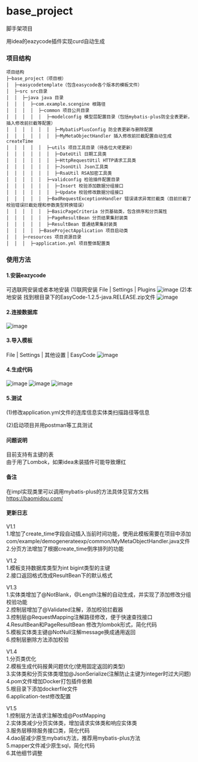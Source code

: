 # base_project

脚手架项目

用idea的eazycode插件实现curd自动生成

### 项目结构
```
项目结构
├─base_project（项目根）
│  ├─easycodetemplate（包含easycode各个版本的模板文件）
│  ├─src src目录
│  │  ├─java java 目录
│  │  │  ├─com.example.scengine 根路径
│  │  │  │  ├─common 项目公共目录
│  │  │  │  │  ├─modelconfig 模型层配置目录（包括mybatis-plus防全全表更新，插入修改前拦截等配置）
│  │  │  │  │  │  ├─MybatisPlusConfig 防全表更新与删除配置
│  │  │  │  │  │  ├─MyMetaObjectHandler 插入修改前拦截配置自动生成createTime
│  │  │  │  │  ├─utils 项目工具目录（待各位大佬更新）
│  │  │  │  │  │  ├─DateUtil 日期工具类
│  │  │  │  │  │  ├─HttpRequestUtil HTTP请求工具类
│  │  │  │  │  │  ├─JsonUtil Json工具类
│  │  │  │  │  │  ├─RsaUtil RSA加密工具类
│  │  │  │  │  ├─validconfig 检验插件配置目录
│  │  │  │  │  │  ├─Insert 校验添加数据分组接口
│  │  │  │  │  │  ├─Update 校验修改数据分组接口
│  │  │  │  │  ├─BadRequestExceptionHandler 错误请求异常拦截类（目前拦截了校验错误拦截处理和参数类型转换错误）
│  │  │  │  │  ├─BasicPageCriteria 分页基础类，包含排序和分页属性
│  │  │  │  │  ├─PageResultBean 分页结果集封装类
│  │  │  │  │  ├─ResultBean 普通结果集封装类
│  │  │  │  ├─BaseProjectApplication 项目启动类
│  │  ├─resources 项目资源目录
│  │  │  ├─application.yml 项目整体配置类
```
### 使用方法
#### 1.安装eazycode
可选联网安装或者本地安装
(1)联网安装
File | Settings | Plugins
![image](img/1656039779950.jpg)
(2)本地安装
找到根目录下的EasyCode-1.2.5-java.RELEASE.zip文件
![image](img/1656040143078.jpg)
#### 2.连接数据库
![image](img/1656040314169.jpg)
#### 3.导入模板
File | Settings | 其他设置 | EasyCode
![image](img/1660792123973.jpg)
#### 4.生成代码
![image](img/1656040433257.jpg)
![image](img/1656048109433.jpg)
![image](img/1656048278796.jpg)
#### 5.测试
(1)修改application.yml文件的连库信息实体类扫描路径等信息

(2)启动项目并用postman等工具测试

#### 问题说明
目前支持有主键的表<br>
由于用了Lombok，如果idea未装插件可能导致爆红

#### 备注
在impl实现类里可以调用mybatis-plus的方法具体见官方文档
https://baomidou.com/

#### 更新日志
V1.1<br>
1.增加了create_time字段自动插入当前时间功能，使用此模板需要在项目中添加com/example/demogenerateexp/common/MyMetaObjectHandler.java文件<br>
2.分页方法增加了根据create_time倒序排列的功能

V1.2<br>
1.模板支持数据库类型为int bigint类型的主键<br>
2.接口返回格式改成ResultBean下的默认格式

V1.3<br>
1.实体类增加了@NotBlank，@Length注解的自动生成，并实现了添加修改分组校验功能<br>
2.控制层增加了@Validated注解，添加校验拦截器<br>
3.控制层@RequestMapping注解路径修改，便于快速查找接口<br>
4.ResultBean和PageResultBean 修改为lombok形式，简化代码<br>
5.模板实体类主键@NotNull注解message换成通用返回<br>
6.控制层删除方法添加校验

V1.4<br>
1.分页类优化<br>
2.模板生成代码报黄问题优化(使用固定返回的类型)<br>
3.实体类和分页实体类增加@JsonSerialize(注解防止主键为integer时过大问题)<br>
4.pom文件增加Docker打包插件依赖<br>
5.根目录下添加dockerfile文件<br>
6.application-test修改配置

V1.5<br>
1.控制层方法请求注解改成@PostMapping<br>
2.实体类减少分页实体类，增加请求实体类和响应实体类<br>
3.服务层移除服务接口类，简化代码<br>
4.dao层减少原生mybatis方法，推荐用mybatis-plus方法<br>
5.mapper文件减少原生sql，简化代码<br>
6.其他细节调整
